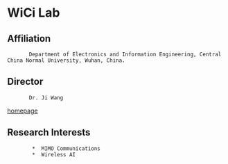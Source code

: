 # WiCi Lab
## Affiliation
           Department of Electronics and Information Engineering, Central China Normal University, Wuhan, China.

           
## Director    
           Dr. Ji Wang
[homepage](https://phy.ccnu.edu.cn/info/1063/4380.htm)  

## Research Interests
            *  MIMO Communications
            *  Wireless AI

